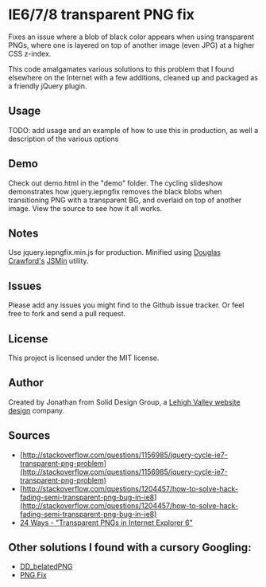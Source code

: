 # IE6/7/8 transparent PNG fix

Fixes an issue where a blob of black color appears when using transparent PNGs, where one is layered on top of another image (even JPG) at a higher CSS z-index.

This code amalgamates various solutions to this problem that I found elsewhere
on the Internet with a few additions, cleaned up and packaged as a friendly jQuery plugin.

## Usage

TODO: add usage and an example of how to use this in production, as well a description of the various options

## Demo

Check out demo.html in the "demo" folder. The cycling slideshow demonstrates how jquery.iepngfix removes the black blobs when transitioning PNG with a transparent BG, and overlaid on top of another image. View the source to see how it all works.

## Notes

Use jquery.iepngfix.min.js for production. Minified using [Douglas Crawford's](http://javascript.crockford.com/) [JSMin](http://www.crockford.com/javascript/jsmin.html) utility.

## Issues

Please add any issues you might find to the Github issue tracker. Or feel free to fork and send a pull request.

## License

This project is licensed under the MIT license.

## Author

Created by Jonathan from Solid Design Group, a [Lehigh Valley website design](http://soliddesigngroup.net) company.

## Sources

* [http://stackoverflow.com/questions/1156985/jquery-cycle-ie7-transparent-png-problem](http://stackoverflow.com/questions/1156985/jquery-cycle-ie7-transparent-png-problem)
* [http://stackoverflow.com/questions/1204457/how-to-solve-hack-fading-semi-transparent-png-bug-in-ie8](http://stackoverflow.com/questions/1204457/how-to-solve-hack-fading-semi-transparent-png-bug-in-ie8)
* [24 Ways - "Transparent PNGs in Internet Explorer 6"](http://24ways.org/2007/supersleight-transparent-png-in-ie6)

## Other solutions I found with a cursory Googling:

* [DD_belatedPNG](http://www.dillerdesign.com/experiment/DD_belatedPNG/)
* [PNG Fix](http://blog.pauljamescampbell.co.uk/about-2/png-fix/)